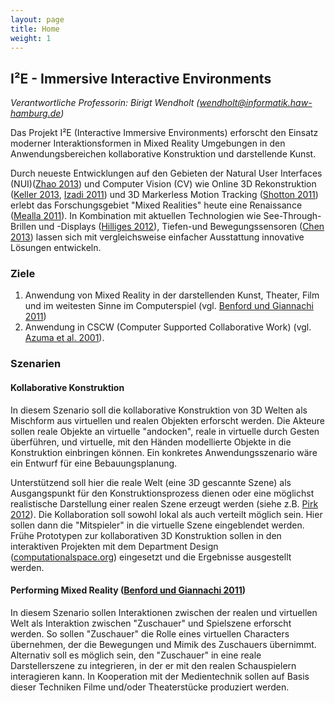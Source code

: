 ```yaml
---
layout: page
title: Home
weight: 1
---
```


## I²E - Immersive Interactive Environments

*Verantwortliche Professorin: Birigt Wendholt (<a class="email" href="mailto:wendholt@informatik.haw-hamburg.de">wendholt@informatik.haw-hamburg.de</a>)*

Das Projekt I²E (Interactive Immersive Environments) erforscht den Einsatz moderner Interaktionsformen in Mixed Reality Umgebungen in den Anwendungsbereichen kollaborative Konstruktion und darstellende Kunst. 

Durch neueste Entwicklungen auf den Gebieten der Natural User Interfaces (NUI)([Zhao 2013](http://dl.acm.org/citation.cfm?id=2502081.2502103)) und Computer Vision (CV) wie Online 3D Rekonstruktion ([Keller 2013](http://ieeexplore.ieee.org/xpls/abs_all.jsp?arnumber=6599048), [Izadi 2011](http://dl.acm.org/citation.cfm?id=2047270)) und 3D Markerless Motion Tracking ([Shotton 2011](http://dl.acm.org/citation.cfm?id=2398381)) erlebt das Forschungsgebiet "Mixed Realities" heute eine Renaissance ([Mealla 2011](http://mtg.upf.es/system/files/publications/listening_to_your_brain_camera_ready.pdf)). In Kombination mit aktuellen Technologien wie See-Through-Brillen und -Displays ([Hilliges 2012](http://dl.acm.org/citation.cfm?id=2208405)), Tiefen-und Bewegungssensoren ([Chen 2013](http://dl.acm.org/citation.cfm?id=2502035)) lassen sich mit vergleichsweise einfacher Ausstattung innovative Lösungen entwickeln.

### Ziele

 1. Anwendung von Mixed Reality in der darstellenden Kunst, Theater, Film und im weitesten Sinne im Computerspiel (vgl. [Benford und Giannachi 2011](http://dl.acm.org/citation.cfm?id=2030028))
 2. Anwendung in CSCW (Computer Supported Collaborative Work) (vgl. [Azuma et al. 2001](http://ieeexplore.ieee.org/xpls/abs_all.jsp?arnumber=963459&tag=1)).

### Szenarien

#### Kollaborative Konstruktion

In diesem Szenario soll die kollaborative Konstruktion von 3D Welten als Mischform aus virtuellen und realen Objekten erforscht werden. Die Akteure sollen reale Objekte an virtuelle "andocken", reale in virtuelle durch Gesten überführen, und virtuelle, mit den Händen modellierte Objekte in die Konstruktion einbringen können. Ein konkretes Anwendungsszenario wäre ein Entwurf für eine Bebauungsplanung. 

Unterstützend soll hier die reale Welt (eine 3D gescannte Szene) als Ausgangspunkt für den Konstruktionsprozess dienen oder eine möglichst realistische Darstellung einer realen Szene erzeugt werden (siehe z.B. [Pirk 2012](http://kops.ub.uni-konstanz.de/bitstream/handle/urn:nbn:de:bsz:352-215002/Pirk_215002.pdf?sequence=2)). Die Kollaboration soll sowohl lokal als auch verteilt möglich sein. Hier sollen dann die "Mitspieler" in die virtuelle Szene eingeblendet werden. Frühe Prototypen zur kollaborativen 3D Konstruktion sollen in den interaktiven Projekten mit dem Department Design ([computationalspace.org](http://www.computationalspace.org)) eingesetzt und die Ergebnisse ausgestellt werden.

#### Performing Mixed Reality ([Benford und Giannachi 2011](http://dl.acm.org/citation.cfm?id=2030028))

In diesem Szenario sollen Interaktionen zwischen der realen und virtuellen Welt als Interaktion zwischen "Zuschauer" und Spielszene erforscht werden. So sollen "Zuschauer" die Rolle eines virtuellen Characters übernehmen, der die Bewegungen und Mimik des Zuschauers übernimmt. Alternativ soll es möglich sein, den "Zuschauer" in eine reale Darstellerszene zu integrieren, in der er mit den realen Schauspielern interagieren kann. In Kooperation mit der Medientechnik sollen auf Basis dieser Techniken Filme und/oder Theaterstücke produziert werden.

